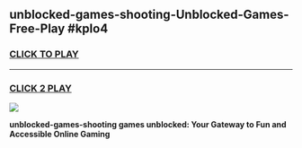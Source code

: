 
## unblocked-games-shooting-Unblocked-Games-Free-Play #kplo4
<h3>
<a href="https://us.freeplayer.one?title=unblocked-games-shooting&ref=9M">CLICK TO PLAY</a></h3>
<hr>

<h3>
<a href="https://us.freeplayer.one?title=unblocked-games-shooting&ref=9M">CLICK 2 PLAY</a>
  
</h3>

<a href="https://us.freeplayer.one?title=unblocked-games-shooting&ref=9M"><img src="https://clearcache.store/games.png"></a>


**unblocked-games-shooting games unblocked: Your Gateway to Fun and Accessible Online Gaming**
